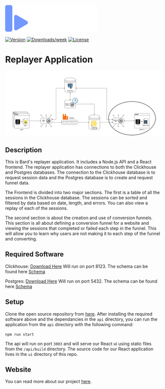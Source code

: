 <img src="https://github.com/bard-rr/.github/blob/main/profile/logo2.png?raw=true" width="300">
<br/>

[![Version](https://img.shields.io/npm/v/bardrr)](https://www.npmjs.com/package/bardrr)
[![Downloads/week](https://img.shields.io/npm/dt/bardrr)](https://npmjs.org/package/bardrr)
[![License](https://img.shields.io/npm/l/monsoon-load-testing.svg)](https://github.com/minhphanhvu/bardrr/blob/master/package.json)

# Replayer Application

<p align="center">
  <img src="https://github.com/bard-rr/.github/blob/main/profile/sessionPlayer.jpg?raw=true" width="600">
</p>

## Description

This is Bard's replayer application. It includes a Node.js API and a React frontend. The replayer application has connections to both the Clickhouse and Postgres databases. The connection to the Clickhouse database is to request session data and the Postgres database is to create and request funnel data.

The Frontend is divided into two major sections. The first is a table of all the sessions in the Clickhouse database. The sessions can be sorted and filtered by data based on date, length, and errors. You can also view a replay of each of the sessions.

The second section is about the creation and use of conversion funnels. This section is all about defining a conversion funnel for a website and viewing the sessions that completed or failed each step in the funnel. This will allow you to learn why users are not making it to each step of the funnel and converting.

## Required Software

Clickhouse: [Download Here](https://clickhouse.com/docs/en/install/) Will run on port 8123. The schema can be found here [Schema](https://github.com/bard-rr/deploy)

Postgres: [Download Here](https://www.postgresql.org/download/) Will run on port 5432. The schema can be found here [Schema](https://github.com/bard-rr/deploy)

## Setup

Clone the open source repository from [here](https://github.com/bard-rr/replayer-app). After installing the required software above and the dependancies in the `api` directory, you can run the application from the `api` directory with the following command:

`npm run start`

The api will run on port `3003` and will serve our React ui using static files from the `/api/build` directory. The source code for our React application lives in the `ui` directory of this repo.

## Website

You can read more about our project [here](https://bard-rr.com/).

